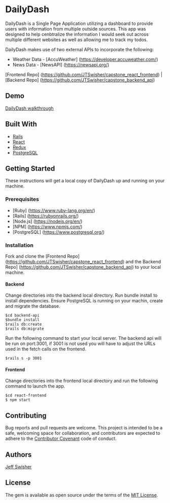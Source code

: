 # DailyDash

DailyDash is a Single Page Application utilizing a dashboard  to provide users with information from multiple outside sources. This app was designed to help cenbtralize the information I would seek out across multiple different websites as well as allowing me to track my todos. 

DailyDash makes use of two external APIs to incorporate the following:

* Weather Data - [AccuWeather] (https://developer.accuweather.com/)
* News Data - [NewsAPI] (https://newsapi.org/)

[Frontend Repo] (https://github.com/JTSwisher/capstone_react_frontend) | [Backend Repo] (https://github.com/JTSwisher/capstone_backend_api)

## Demo
 [DailyDash walkthrough](https://youtu.be/eKzUNgVOXgU)

## Built With

* [Rails](https://rubyonrails.org/)
* [React](https://reactjs.org/)
* [Redux](https://redux.js.org/)
* [PostgreSQL](https://www.postgresql.org/)

## Getting Started

These instructions will get a local copy of DailyDash up and running on your machine.

### Prerequisites

* [Ruby] (https://www.ruby-lang.org/en/)
* [Rails] (https://rubyonrails.org/)
* [Node.js] (https://nodejs.org/en/)
* [NPM] (https://www.npmjs.com/)
* [PostgreSQL] (https://www.postgresql.org/)

### Installation
Fork and clone the [Frontend Repo] (https://github.com/JTSwisher/capstone_react_frontend) and the Backend Repo] (https://github.com/JTSwisher/capstone_backend_api) to your local machine.

#### Backend
Change directories into the backend local directory. Run bundle install to install dependencies. Ensure PostgreSQL is running on your machin, create and migrate the database.
```
$cd backend-api
$bundle install
$rails db:create
$rails db:migrate
```
Run the following command to start your local server. The backend api will be run on port:3001, if 3001 is not used you will have to adjust the URLs used in the fetch calls on the frontend.
```
$rails s -p 3001
```
#### Frontend
Change directories into the frontend local directory and run the following command to launch the app.
```
$cd react-frontend
$ npm start
```
## Contributing

Bug reports and pull requests are welcome. This project is intended to be a safe, welcoming space for collaboration, and contributors are expected to adhere to the [Contributor Covenant](http://contributor-covenant.org) code of conduct.

## Authors

[Jeff Swisher](https://github.com/JTSwisher)

## License

The gem is available as open source under the terms of the [MIT License](https://opensource.org/licenses/MIT).
